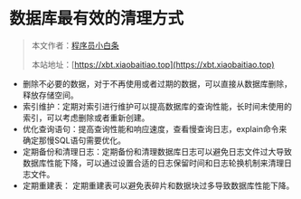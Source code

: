 # 数据库最有效的清理方式

> 本文作者：[程序员小白条](https://github.com/luoye6)
>
> 本站地址：[https://xbt.xiaobaitiao.top](https://xbt.xiaobaitiao.top)

- 删除不必要的数据，对于不再使用或者过期的数据，可以直接从数据库删除，释放存储空间。
- 索引维护：定期对索引进行维护可以提高数据库的查询性能，长时间未使用的索引，可以考虑删除或者重新创建。
- 优化查询语句：提高查询性能和响应速度，查看慢查询日志，explain命令来确定那慢SQL语句需要优化。
- 定期备份和清理日志：定期备份和清理数据库日志可以避免日志文件过大导致数据库性能下降，可以通过设置合适的日志保留时间和日志轮换机制来清理日志文件。
- 定期重建表： 定期重建表可以避免表碎片和数据块过多导致数据库性能下降。